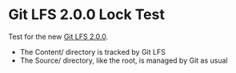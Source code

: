 Git LFS 2.0.0 Lock Test
=======================

Test for the new [Git LFS 2.0.0](https://github.com/blog/2328-git-lfs-2-0-0-released).

- The Content/ directory is tracked by Git LFS
- The Source/ directory, like the root, is managed by Git as usual
